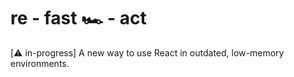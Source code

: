 # re - fast 🏎️ - act

[⚠️ in-progress] A new way to use React in outdated, low-memory environments.
